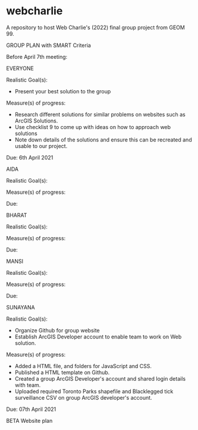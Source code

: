 # webcharlie
A repository to host Web Charlie's (2022) final group project from GEOM 99. 

GROUP PLAN with SMART Criteria

Before April 7th meeting:

EVERYONE

Realistic Goal(s):
- Present your best solution to the group

Measure(s) of progress:
- Research different solutions for similar problems on websites such as ArcGIS Solutions.
- Use checklist 9 to come up with ideas on how to approach web solutions
- Note down details of the solutions and ensure this can be recreated and usable to our project.  

Due: 6th April 2021

AIDA

Realistic Goal(s):


Measure(s) of progress:


Due: 

BHARAT

Realistic Goal(s):


Measure(s) of progress:

Due:

MANSI 

Realistic Goal(s):


Measure(s) of progress:


Due: 

SUNAYANA

Realistic Goal(s): 
- Organize Github for group website
- Establish ArcGIS Developer account to enable team to work on Web solution. 


Measure(s) of progress:
- Added a HTML file, and folders for JavaScript and CSS. 
- Published a HTML template on Github.
- Created a group  ArcGIS Developer's account and shared login details with team.
- Uploaded required Toronto Parks shapefile and Blacklegged tick surveillance CSV on group ArcGIS developer's account. 


Due: 07th April 2021

BETA Website plan



